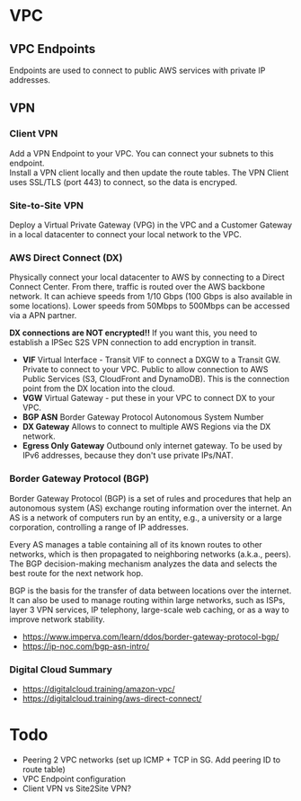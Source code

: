 # VPC

## VPC Endpoints
Endpoints are used to connect to public AWS services with private IP addresses.

## VPN
### Client VPN
Add a VPN Endpoint to your VPC. You can connect your subnets to this endpoint.  
Install a VPN client locally and then update the route tables. The VPN Client uses SSL/TLS (port 443) to connect, so the data is encryped.

### Site-to-Site VPN
Deploy a Virtual Private Gateway (VPG) in the VPC and a Customer Gateway in a local datacenter to connect your local network to the VPC.

### AWS Direct Connect (DX)
Physically connect your local datacenter to AWS by connecting to a Direct Connect Center. From there, traffic is routed over the AWS backbone network. It can achieve speeds from 1/10 Gbps (100 Gbps is also available in some locations). Lower speeds from 50Mbps to 500Mbps can be accessed via a APN partner.  
  
**DX connections are NOT encrypted!!** If you want this, you need to establish a IPSec S2S VPN connection to add encryption in transit.

- **VIF** Virtual Interface - Transit VIF to connect a DXGW to a Transit GW. Private to connect to your VPC. Public to allow connection to AWS Public Services (S3, CloudFront and DynamoDB). This is the connection point from the DX location into the cloud.
- **VGW** Virtual Gateway - put these in your VPC to connect DX to your VPC.
- **BGP ASN**  Border Gateway Protocol Autonomous System Number
- **DX Gateway** Allows to connect to multiple AWS Regions via the DX network.
- **Egress Only Gateway** Outbound only internet gateway. To be used by IPv6 addresses, because they don't use private IPs/NAT.

### Border Gateway Protocol (BGP)
Border Gateway Protocol (BGP) is a set of rules and procedures that help an autonomous system (AS) exchange routing information over the internet. An AS is a network of computers run by an entity, e.g., a university or a large corporation, controlling a range of IP addresses.  
  
Every AS manages a table containing all of its known routes to other networks, which is then propagated to neighboring networks (a.k.a., peers). The BGP decision-making mechanism analyzes the data and selects the best route for the next network hop.  
  
BGP is the basis for the transfer of data between locations over the internet. It can also be used to manage routing within large networks, such as ISPs, layer 3 VPN services, IP telephony, large-scale web caching, or as a way to improve network stability.  
  
- https://www.imperva.com/learn/ddos/border-gateway-protocol-bgp/  
- https://ip-noc.com/bgp-asn-intro/

### Digital Cloud Summary
- https://digitalcloud.training/amazon-vpc/
- https://digitalcloud.training/aws-direct-connect/

# Todo
- Peering 2 VPC networks (set up ICMP + TCP in SG. Add peering ID to route table)
- VPC Endpoint configuration
- Client VPN vs Site2Site VPN?

